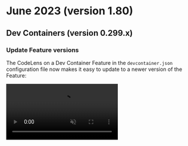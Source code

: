 # June 2023 (version 1.80)

## Dev Containers (version 0.299.x)

### Update Feature versions

The CodeLens on a Dev Container Feature in the `devcontainer.json` configuration file now makes it easy to update to a newer version of the Feature:

<video src="remote-release-notes/images/v1_80/devcontainer-version-codelens.mp4" autoplay loop controls muted title="Version Code Lenses for Dev Container Features"></video>
